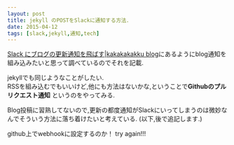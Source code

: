 ```yaml
---
layout: post
title: jekyll のPOSTをSlackに通知する方法．
date: 2015-04-12
tags: [slack,jekyll,通知,tech]
---
```

  
[Slack にブログの更新通知を飛ばす|kakakakakku blog](http://kakakakakku.hatenablog.com/entry/2015/04/02/172337)にあるようにblog通知を組み込みたいと思って調べているのでそれを記載.  
  
jekyllでも同じようなことがしたい.  
RSSを組み込むでもいいけど,他にも方法はないかな,ということで**Githubのプルリクエスト通知**  というのをやってみる.
  
Blog投稿に習熟してないので,更新の都度通知がSlackにいってしまうのは微妙なんでそういう方法に落ち着けたいと考えている.
(以下,後で追記します.)  

github上でwebhookに設定するのか！
try again!!!
